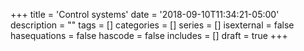 +++
title = 'Control systems'
date = '2018-09-10T11:34:21-05:00'
description = ""
tags = []
categories = []
series = []
isexternal = false
hasequations = false
hascode = false
includes = []
draft = true
+++
